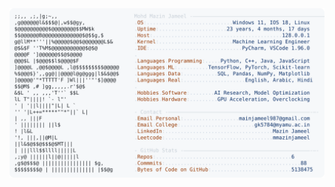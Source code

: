 <picture>
  <source srcset="https://raw.githubusercontent.com/mmazinjameel/mmazinjameel/main/dark_mode.svg?v=1742681298" media="(prefers-color-scheme: dark)">
  <img src="https://raw.githubusercontent.com/mmazinjameel/mmazinjameel/main/light_mode.svg?v=1742681298">
</picture>
